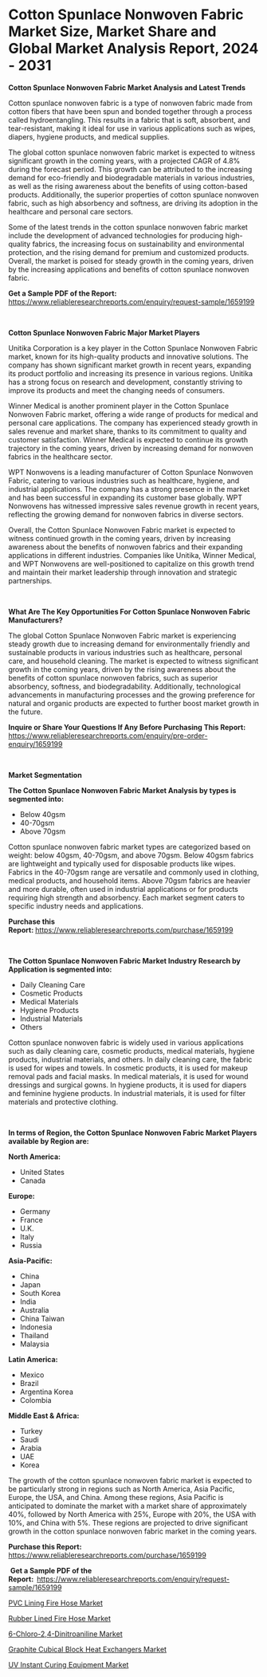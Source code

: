 <p><h1>Cotton Spunlace Nonwoven Fabric Market Size, Market Share and Global Market Analysis Report, 2024 - 2031</h1></p><p><strong>Cotton Spunlace Nonwoven Fabric Market Analysis and Latest Trends</strong></p>
<p><p>Cotton spunlace nonwoven fabric is a type of nonwoven fabric made from cotton fibers that have been spun and bonded together through a process called hydroentangling. This results in a fabric that is soft, absorbent, and tear-resistant, making it ideal for use in various applications such as wipes, diapers, hygiene products, and medical supplies.</p><p>The global cotton spunlace nonwoven fabric market is expected to witness significant growth in the coming years, with a projected CAGR of 4.8% during the forecast period. This growth can be attributed to the increasing demand for eco-friendly and biodegradable materials in various industries, as well as the rising awareness about the benefits of using cotton-based products. Additionally, the superior properties of cotton spunlace nonwoven fabric, such as high absorbency and softness, are driving its adoption in the healthcare and personal care sectors.</p><p>Some of the latest trends in the cotton spunlace nonwoven fabric market include the development of advanced technologies for producing high-quality fabrics, the increasing focus on sustainability and environmental protection, and the rising demand for premium and customized products. Overall, the market is poised for steady growth in the coming years, driven by the increasing applications and benefits of cotton spunlace nonwoven fabric.</p></p>
<p><strong>Get a Sample PDF of the Report:&nbsp;</strong> <a href="https://www.reliableresearchreports.com/enquiry/request-sample/1659199">https://www.reliableresearchreports.com/enquiry/request-sample/1659199</a></p>
<p>&nbsp;</p>
<p><strong>Cotton Spunlace Nonwoven Fabric Major Market Players</strong></p>
<p><p>Unitika Corporation is a key player in the Cotton Spunlace Nonwoven Fabric market, known for its high-quality products and innovative solutions. The company has shown significant market growth in recent years, expanding its product portfolio and increasing its presence in various regions. Unitika has a strong focus on research and development, constantly striving to improve its products and meet the changing needs of consumers.</p><p>Winner Medical is another prominent player in the Cotton Spunlace Nonwoven Fabric market, offering a wide range of products for medical and personal care applications. The company has experienced steady growth in sales revenue and market share, thanks to its commitment to quality and customer satisfaction. Winner Medical is expected to continue its growth trajectory in the coming years, driven by increasing demand for nonwoven fabrics in the healthcare sector.</p><p>WPT Nonwovens is a leading manufacturer of Cotton Spunlace Nonwoven Fabric, catering to various industries such as healthcare, hygiene, and industrial applications. The company has a strong presence in the market and has been successful in expanding its customer base globally. WPT Nonwovens has witnessed impressive sales revenue growth in recent years, reflecting the growing demand for nonwoven fabrics in diverse sectors.</p><p>Overall, the Cotton Spunlace Nonwoven Fabric market is expected to witness continued growth in the coming years, driven by increasing awareness about the benefits of nonwoven fabrics and their expanding applications in different industries. Companies like Unitika, Winner Medical, and WPT Nonwovens are well-positioned to capitalize on this growth trend and maintain their market leadership through innovation and strategic partnerships.</p></p>
<p>&nbsp;</p>
<p><strong>What Are The Key Opportunities For Cotton Spunlace Nonwoven Fabric Manufacturers?</strong></p>
<p><p>The global Cotton Spunlace Nonwoven Fabric market is experiencing steady growth due to increasing demand for environmentally friendly and sustainable products in various industries such as healthcare, personal care, and household cleaning. The market is expected to witness significant growth in the coming years, driven by the rising awareness about the benefits of cotton spunlace nonwoven fabrics, such as superior absorbency, softness, and biodegradability. Additionally, technological advancements in manufacturing processes and the growing preference for natural and organic products are expected to further boost market growth in the future.</p></p>
<p><strong>Inquire or Share Your Questions If Any Before Purchasing This Report:</strong> <a href="https://www.reliableresearchreports.com/enquiry/pre-order-enquiry/1659199">https://www.reliableresearchreports.com/enquiry/pre-order-enquiry/1659199</a></p>
<p>&nbsp;</p>
<p><strong>Market Segmentation</strong></p>
<p><strong>The Cotton Spunlace Nonwoven Fabric Market Analysis by types is segmented into:</strong></p>
<p><ul><li>Below 40gsm</li><li>40-70gsm</li><li>Above 70gsm</li></ul></p>
<p><p>Cotton spunlace nonwoven fabric market types are categorized based on weight: below 40gsm, 40-70gsm, and above 70gsm. Below 40gsm fabrics are lightweight and typically used for disposable products like wipes. Fabrics in the 40-70gsm range are versatile and commonly used in clothing, medical products, and household items. Above 70gsm fabrics are heavier and more durable, often used in industrial applications or for products requiring high strength and absorbency. Each market segment caters to specific industry needs and applications.</p></p>
<p><strong>Purchase this Report:&nbsp;</strong><a href="https://www.reliableresearchreports.com/purchase/1659199">https://www.reliableresearchreports.com/purchase/1659199</a></p>
<p>&nbsp;</p>
<p><strong>The Cotton Spunlace Nonwoven Fabric Market Industry Research by Application is segmented into:</strong></p>
<p><ul><li>Daily Cleaning Care</li><li>Cosmetic Products</li><li>Medical Materials</li><li>Hygiene Products</li><li>Industrial Materials</li><li>Others</li></ul></p>
<p><p>Cotton spunlace nonwoven fabric is widely used in various applications such as daily cleaning care, cosmetic products, medical materials, hygiene products, industrial materials, and others. In daily cleaning care, the fabric is used for wipes and towels. In cosmetic products, it is used for makeup removal pads and facial masks. In medical materials, it is used for wound dressings and surgical gowns. In hygiene products, it is used for diapers and feminine hygiene products. In industrial materials, it is used for filter materials and protective clothing.</p></p>
<p>&nbsp;</p>
<p><strong>In terms of Region, the Cotton Spunlace Nonwoven Fabric Market Players available by Region are:</strong></p>
<p>
    <p> <strong> North America: </strong>
        <ul>
            <li>United States</li>
            <li>Canada</li>
        </ul>
        </p> 
    <p> <strong> Europe: </strong>
        <ul>
            <li>Germany</li>
            <li>France</li>
            <li>U.K.</li>
            <li>Italy</li>
            <li>Russia</li>
        </ul>
        </p> 
    <p> <strong> Asia-Pacific: </strong>
        <ul>
            <li>China</li>
            <li>Japan</li>
            <li>South Korea</li>
            <li>India</li>
            <li>Australia</li>
            <li>China Taiwan</li>
            <li>Indonesia</li>
            <li>Thailand</li>
            <li>Malaysia</li>
        </ul>
        </p> 
    <p> <strong> Latin America: </strong>
        <ul>
            <li>Mexico</li>
            <li>Brazil</li>
            <li>Argentina Korea</li>
            <li>Colombia</li>
        </ul>
        </p> 
    <p> <strong> Middle East & Africa: </strong>
        <ul>
            <li>Turkey</li>
            <li>Saudi</li>
            <li>Arabia</li>
            <li>UAE</li>
            <li>Korea</li>
        </ul>
    </p>
    </p>
<p><p>The growth of the cotton spunlace nonwoven fabric market is expected to be particularly strong in regions such as North America, Asia Pacific, Europe, the USA, and China. Among these regions, Asia Pacific is anticipated to dominate the market with a market share of approximately 40%, followed by North America with 25%, Europe with 20%, the USA with 10%, and China with 5%. These regions are projected to drive significant growth in the cotton spunlace nonwoven fabric market in the coming years.</p></p>
<p><strong>Purchase this Report: </strong><a href="https://www.reliableresearchreports.com/purchase/1659199">https://www.reliableresearchreports.com/purchase/1659199</a></p>
<p>&nbsp;<strong>Get a Sample PDF of the Report:&nbsp;&nbsp;</strong><a href="https://www.reliableresearchreports.com/enquiry/request-sample/1659199">https://www.reliableresearchreports.com/enquiry/request-sample/1659199</a></p>
<p><strong></strong></p>
<p><p><a href="https://issuu.com/reportprime-2/docs/pvc-lining-fire-hose-market-size-2030.pptx">PVC Lining Fire Hose Market</a></p><p><a href="https://issuu.com/reportprime-2/docs/rubber-lined-fire-hose-market-size-2030.pptx">Rubber Lined Fire Hose Market</a></p><p><a href="https://github.com/Whitneyboyettebo9kiw7yr13/Market-Research-Report-List-1/blob/main/6-chloro-24-dinitroaniline-market.md">6-Chloro-2,4-Dinitroaniline Market</a></p><p><a href="https://github.com/sonuprakash1/Market-Research-Report-List-1/blob/main/graphite-cubical-block-heat-exchangers-market.md">Graphite Cubical Block Heat Exchangers Market</a></p><p><a href="https://github.com/jhcraigie/Market-Research-Report-List-2/blob/main/uv-instant-curing-equipment-market.md">UV Instant Curing Equipment Market</a></p></p>